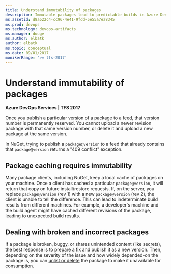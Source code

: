 ```yaml
---
title: Understand immutability of packages
description: Immutable packages lead to predictable builds in Azure DevOps Services or Team Foundation Server
ms.assetid: d8a522c4-cc96-4e41-9fdd-5e55a7ea8345
ms.prod: devops
ms.technology: devops-artifacts
ms.manager: douge
ms.author: elbatk
author: elbatk
ms.topic: conceptual
ms.date: 09/01/2017
monikerRange: '>= tfs-2017'
---
```

 

# Understand immutability of packages

**Azure DevOps Services | TFS 2017**

Once you publish a particular version of a package to a feed, that version number is permanently reserved. 
You cannot upload a newer revision package with that same version number, or delete it and upload a new package at the same version.

In NuGet, trying to publish a `package@version` to a feed that already contains that `package@version` returns a "409 conflict" exception.

<!-- In npm, trying to publish a `package@version` to a feed that already contains that `package@version` returns a 403 error: "You cannot publish over the previously published version `version`." -->

## Package caching requires immutability
Many package clients, including NuGet<!--  and npm -->, keep a local cache of packages on your machine. 
Once a client has cached a particular `package@version`, it will return that copy on future install/restore requests.
If, on the server, you replace `package@version` (rev 1) with a new `package@version` (rev 2), the client is unable to tell the difference.
This can lead to indeterminate build results from different machines.
For example, a developer's machine and the build agent might have cached different revisions of the package, leading to unexpected build results.

## Dealing with broken and incorrect packages

If a package is broken, buggy, or shares unintended content (like secrets), the best response is to prepare a fix and publish it as a new version.
Then, depending on the severity of the issue and how widely depended-on the package is, you can [unlist or delete](../nuget/unlist-delete.md) the package to make it unavailable for consumption.
